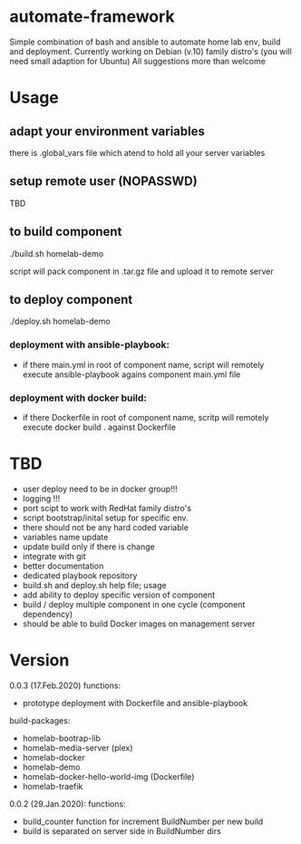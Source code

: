 # automate-framework
Simple combination of bash and ansible to automate home lab env, build and deployment.
Currently working on Debian (v.10) family distro's (you will need small adaption for Ubuntu)
All suggestions more than welcome

# Usage

## adapt your environment variables
there is .global_vars file which atend to hold all your server variables

## setup remote user (NOPASSWD)
TBD


## to build component
./build.sh homelab-demo

script will pack component in .tar.gz file and upload it to remote server

## to deploy component
./deploy.sh homelab-demo

### deployment with ansible-playbook:
- if there main.yml in root of component name,
	  script will remotely execute ansible-playbook agains component main.yml file 

### deployment with docker build:
- if there Dockerfile in root of component name, 
	  scritp will remotely execute docker build . against Dockerfile

# TBD
- user deploy need to be in docker group!!!
- logging !!!
- port scipt to work with RedHat family distro's 
- script bootstrap/inital setup for specific env.
- there should not be any hard coded variable 
- variables name update
- update build only if there is change
- integrate with git
- better documentation
- dedicated playbook repository
- build.sh and deploy.sh help file; usage 
- add ability to deploy specific version of component
- build / deploy multiple component in one cycle (component dependency)
- should be able to build Docker images on management server


# Version
0.0.3 (17.Feb.2020)
  functions:
  - prototype deployment with Dockerfile and ansible-playbook

  build-packages:
  - homelab-bootrap-lib
  - homelab-media-server (plex)
  - homelab-docker
  - homelab-demo
  - homelab-docker-hello-world-img (Dockerfile)
  - homelab-traefik

0.0.2 (29.Jan.2020):
  functions:
  - build_counter function for increment BuildNumber per new build
  - build is separated on server side in BuildNumber dirs
